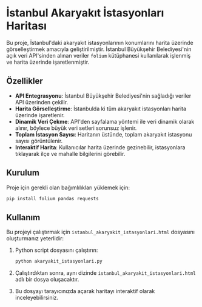# İstanbul Akaryakıt İstasyonları Haritası

Bu proje, İstanbul'daki akaryakıt istasyonlarının konumlarını harita üzerinde görselleştirmek amacıyla geliştirilmiştir. İstanbul Büyükşehir Belediyesi'nin açık veri API'sinden alınan veriler `folium` kütüphanesi kullanılarak işlenmiş ve harita üzerinde işaretlenmiştir.

## Özellikler

- **API Entegrasyonu**: İstanbul Büyükşehir Belediyesi'nin sağladığı veriler API üzerinden çekilir.
- **Harita Görselleştirme**: İstanbulda ki tüm akaryakıt istasyonları harita üzerinde işaretlenir.
- **Dinamik Veri Çekme**: API'den sayfalama yöntemi ile veri dinamik olarak alınır, böylece büyük veri setleri sorunsuz işlenir.
- **Toplam İstasyon Sayısı**: Haritanın üstünde, toplam akaryakıt istasyonu sayısı görüntülenir.
- **Interaktif Harita**: Kullanıcılar harita üzerinde gezinebilir, istasyonlara tıklayarak ilçe ve mahalle bilgilerini görebilir.

## Kurulum

Proje için gerekli olan bağımlılıkları yüklemek için:

```bash
pip install folium pandas requests
```

## Kullanım

Bu projeyi çalıştırmak için `istanbul_akaryakit_istasyonlari.html` dosyasını oluşturmanız yeterlidir:

1. Python script dosyasını çalıştırın:
    ```bash
    python akaryakit_istasyonlari.py
    ```

2. Çalıştırdıktan sonra, aynı dizinde `istanbul_akaryakit_istasyonlari.html` adlı bir dosya oluşacaktır.

3. Bu dosyayı tarayıcınızda açarak haritayı interaktif olarak inceleyebilirsiniz.
